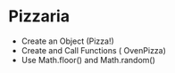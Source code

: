 # Pizzaria

- Create an Object (Pizza!)
- Create and Call Functions ( OvenPizza)
- Use Math.floor() and Math.random()
